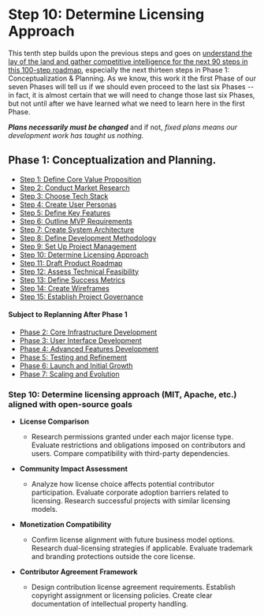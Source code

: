 # Step 10: Determine Licensing Approach

This tenth step builds upon the previous steps and goes on [understand the lay of the land and gather competitive intelligence for the next 90 steps in this 100-step roadmap](#), especially the next thirteen steps in Phase 1: Conceptualization & Planning.  As we know, this work it the first Phase of our seven Phases will tell us if we should even proceed to the last six Phases -- in fact, it is almost certain that we will need to change those last six Phases, but not until after we have learned what we need to learn here in the first Phase.

***Plans necessarily must be changed*** and if not, *fixed plans means our development work has taught us nothing.*
## Phase 1: Conceptualization and Planning.
- [Step 1: Define Core Value Proposition](#nested/sub-chapter_A.1.md)
- [Step 2: Conduct Market Research](#nested/sub-chapter_A.2.md)
- [Step 3: Choose Tech Stack](#nested/sub-chapter_A.3.md)
- [Step 4: Create User Personas](#nested/sub-chapter_A.4.md)
- [Step 5: Define Key Features](#nested/sub-chapter_A.5.md)
- [Step 6: Outline MVP Requirements](#nested/sub-chapter_A.6.md)
- [Step 7: Create System Architecture](#nested/sub-chapter_A.7.md)
- [Step 8: Define Development Methodology](#nested/sub-chapter_A.8.md)
- [Step 9: Set Up Project Management](#nested/sub-chapter_A.9.md)
- [Step 10: Determine Licensing Approach](#nested/sub-chapter_A.10.md)
- [Step 11: Draft Product Roadmap](#nested/sub-chapter_A.11.md)
- [Step 12: Assess Technical Feasibility](#nested/sub-chapter_A.12.md)
- [Step 13: Define Success Metrics](#nested/sub-chapter_A.13.md)
- [Step 14: Create Wireframes](#nested/sub-chapter_A.14.md)
- [Step 15: Establish Project Governance](#nested/sub-chapter_A.15.md)
#### Subject to Replanning After Phase 1
- [Phase 2: Core Infrastructure Development](../A.md#phase-2-core-infrastructure-development-steps-16-30)
- [Phase 3: User Interface Development](../A.md#phase-3-user-interface-development-steps-31-45)
- [Phase 4: Advanced Features Development](../A.md#phase-4-advanced-features-development-steps-46-60)
- [Phase 5: Testing and Refinement](../A.md#phase-5-testing-and-refinement-steps-61-70)
- [Phase 6: Launch and Initial Growth](../A.md#phase-6-launch-and-initial-growth-steps-71-85)
- [Phase 7: Scaling and Evolution](../A.md#phase-7-scaling-and-evolution-steps-86-100)
### Step 10: Determine licensing approach (MIT, Apache, etc.) aligned with open-source goals

* **License Comparison**
  * Research permissions granted under each major license type. Evaluate restrictions and obligations imposed on contributors and users. Compare compatibility with third-party dependencies.

* **Community Impact Assessment**
  * Analyze how license choice affects potential contributor participation. Evaluate corporate adoption barriers related to licensing. Research successful projects with similar licensing models.

* **Monetization Compatibility**
  * Confirm license alignment with future business model options. Research dual-licensing strategies if applicable. Evaluate trademark and branding protections outside the core license.

* **Contributor Agreement Framework**
  * Design contribution license agreement requirements. Establish copyright assignment or licensing policies. Create clear documentation of intellectual property handling.
